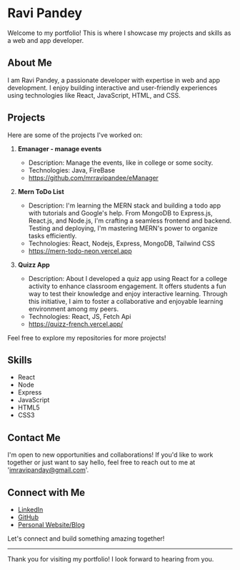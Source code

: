 # Ravi Pandey

Welcome to my portfolio! This is where I showcase my projects and skills as a web and app developer.

## About Me

I am Ravi Pandey, a passionate developer with expertise in web and app development. I enjoy building interactive and user-friendly experiences using technologies like React, JavaScript, HTML, and CSS.

## Projects

Here are some of the projects I've worked on:

1. **Emanager - manage events**
   - Description: Manage the events, like in college or some socity.
   - Technologies: Java, FireBase
   - https://github.com/mrravipandee/eManager

2. **Mern ToDo List**
   - Description: I'm learning the MERN stack and building a todo app with tutorials and Google's help. From MongoDB to Express.js, React.js, and Node.js, I'm crafting a seamless frontend and backend. Testing and deploying, I'm mastering MERN's power to organize tasks efficiently.
   - Technologies: React, Nodejs, Express, MongoDB, Tailwind CSS
   - https://mern-todo-neon.vercel.app

3. **Quizz App**
   - Description: About
I developed a quiz app using React for a college activity to enhance classroom engagement. It offers students a fun way to test their knowledge and enjoy interactive learning. Through this initiative, I aim to foster a collaborative and enjoyable learning environment among my peers.
   - Technologies: React, JS, Fetch Api
   - https://quizz-french.vercel.app/

Feel free to explore my repositories for more projects!

## Skills

- React
- Node
- Express
- JavaScript
- HTML5
- CSS3

## Contact Me

I'm open to new opportunities and collaborations! If you'd like to work together or just want to say hello, feel free to reach out to me at 'imravipanday@gmail.com'.

## Connect with Me

- [LinkedIn](https://www.linkedin.com/in/ravipandey)
- [GitHub](https://github.com/mrravipandee)
- [Personal Website/Blog](https://imravidev.vercel.app/)

Let's connect and build something amazing together!

---

Thank you for visiting my portfolio! I look forward to hearing from you.
